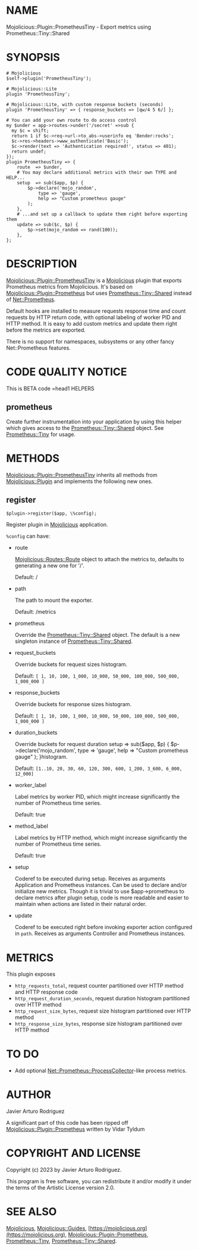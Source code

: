 # NAME

Mojolicious::Plugin::PrometheusTiny - Export metrics using Prometheus::Tiny::Shared

# SYNOPSIS

    # Mojolicious
    $self->plugin('PrometheusTiny');

    # Mojolicious::Lite
    plugin 'PrometheusTiny';

    # Mojolicious::Lite, with custom response buckets (seconds)
    plugin 'PrometheusTiny' => { response_buckets => [qw/4 5 6/] };

    # You can add your own route to do access control
    my $under = app->routes->under('/secret' =>sub {
      my $c = shift;
      return 1 if $c->req->url->to_abs->userinfo eq 'Bender:rocks';
      $c->res->headers->www_authenticate('Basic');
      $c->render(text => 'Authentication required!', status => 401);
      return undef;
    });
    plugin PrometheusTiny => {
        route  => $under,
        # You may declare additional metrics with their own TYPE and HELP...
        setup  => sub($app, $p) {
            $p->declare('mojo_random',
                type => 'gauge',
                help => "Custom prometheus gauge"
            );
        },
        # ...and set up a callback to update them right before exporting them
        update => sub($c, $p) {
            $p->set(mojo_random => rand(100));
        },
    };

# DESCRIPTION

[Mojolicious::Plugin::PrometheusTiny](https://metacpan.org/pod/Mojolicious%3A%3APlugin%3A%3APrometheusTiny) is a [Mojolicious](https://metacpan.org/pod/Mojolicious) plugin that exports Prometheus metrics from Mojolicious.
It's based on [Mojolicious::Plugin::Prometheus](https://metacpan.org/pod/Mojolicious%3A%3APlugin%3A%3APrometheus) but uses [Prometheus::Tiny::Shared](https://metacpan.org/pod/Prometheus%3A%3ATiny%3A%3AShared) instead of [Net::Prometheus](https://metacpan.org/pod/Net%3A%3APrometheus).

Default hooks are installed to measure requests response time and count requests by HTTP return code,
with optional labeling of worker PID and HTTP method.
It is easy to add custom metrics and update them right before the metrics are exported.

There is no support for namespaces, subsystems or any other fancy Net::Prometheus features.

# CODE QUALITY NOTICE

This is BETA code =head1 HELPERS

## prometheus

Create further instrumentation into your application by using this helper which gives access to the
 [Prometheus::Tiny::Shared](https://metacpan.org/pod/Prometheus%3A%3ATiny%3A%3AShared) object.
See [Prometheus::Tiny](https://metacpan.org/pod/Prometheus%3A%3ATiny) for usage.

# METHODS

[Mojolicious::Plugin::PrometheusTiny](https://metacpan.org/pod/Mojolicious%3A%3APlugin%3A%3APrometheusTiny) inherits all methods from
[Mojolicious::Plugin](https://metacpan.org/pod/Mojolicious%3A%3APlugin) and implements the following new ones.

## register

    $plugin->register($app, \%config);

Register plugin in [Mojolicious](https://metacpan.org/pod/Mojolicious) application.

`%config` can have:

- route

    [Mojolicious::Routes::Route](https://metacpan.org/pod/Mojolicious%3A%3ARoutes%3A%3ARoute) object to attach the metrics to, defaults to generating a new one for '/'.

    Default: /

- path

    The path to mount the exporter.

    Default: /metrics

- prometheus

    Override the [Prometheus::Tiny::Shared](https://metacpan.org/pod/Prometheus%3A%3ATiny%3A%3AShared) object.
     The default is a new singleton instance of [Prometheus::Tiny::Shared](https://metacpan.org/pod/Prometheus%3A%3ATiny%3A%3AShared).

- request\_buckets

    Override buckets for request sizes histogram.

    Default: `[ 1, 10, 100, 1_000, 10_000, 50_000, 100_000, 500_000, 1_000_000 ]`

- response\_buckets

    Override buckets for response sizes histogram.

    Default: `[ 1, 10, 100, 1_000, 10_000, 50_000, 100_000, 500_000, 1_000_000 ]`

- duration\_buckets

    Override buckets for request duration         setup  => sub($app, $p) {
                $p->declare('mojo\_random',
                    type => 'gauge',
                    help => "Custom prometheus gauge"
                );
            }histogram.

    Default: `[1..10, 20, 30, 60, 120, 300, 600, 1_200, 3_600, 6_000, 12_000]`

- worker\_label

    Label metrics by worker PID, which might increase significantly the number of Prometheus time series.

    Default: true

- method\_label

    Label metrics by HTTP method, which might increase significantly the number of Prometheus time series.

    Default: true

- setup

    Coderef to be executed during setup. Receives as arguments Application and Prometheus instances.
     Can be used to declare and/or initialize new metrics. Though it is trivial to use $app->prometheus
     to declare metrics after plugin setup, code is more readable and easier to maintain
     when actions are listed in their natural order.

- update

    Coderef to be executed right before invoking exporter action configured in `path`.
     Receives as arguments Controller and Prometheus instances.

# METRICS

This plugin exposes

- `http_requests_total`, request counter partitioned over HTTP method and HTTP response code
- `http_request_duration_seconds`, request duration histogram partitioned over HTTP method
- `http_request_size_bytes`, request size histogram partitioned over HTTP method
- `http_response_size_bytes`, response size histogram partitioned over HTTP method

# TO DO

- Add optional [Net::Prometheus::ProcessCollector](https://metacpan.org/pod/Net%3A%3APrometheus%3A%3AProcessCollector)-like process metrics.

# AUTHOR

Javier Arturo Rodriguez

A significant part of this code has been ripped off [Mojolicious::Plugin::Prometheus](https://metacpan.org/pod/Mojolicious%3A%3APlugin%3A%3APrometheus) written by Vidar Tyldum

# COPYRIGHT AND LICENSE

Copyright (c) 2023 by Javier Arturo Rodriguez.

This program is free software, you can redistribute it and/or modify it under the terms of the Artistic License version 2.0.

# SEE ALSO

[Mojolicious](https://metacpan.org/pod/Mojolicious), [Mojolicious::Guides](https://metacpan.org/pod/Mojolicious%3A%3AGuides), [https://mojolicious.org](https://mojolicious.org),
 [Mojolicious::Plugin::Prometheus](https://metacpan.org/pod/Mojolicious%3A%3APlugin%3A%3APrometheus),  [Prometheus::Tiny](https://metacpan.org/pod/Prometheus%3A%3ATiny), [Prometheus::Tiny::Shared](https://metacpan.org/pod/Prometheus%3A%3ATiny%3A%3AShared).
